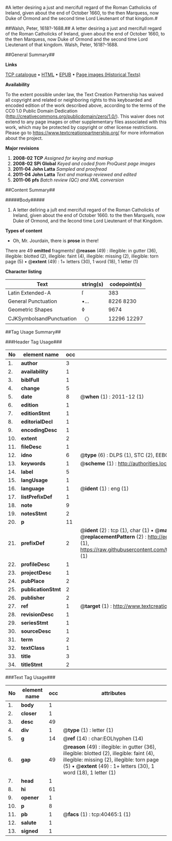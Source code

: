 #A letter desiring a just and mercifull regard of the Roman Catholicks of Ireland, given about the end of October 1660, to the then Marquess, now Duke of Ormond and the second time Lord Lieutenant of that kingdom.#

##Walsh, Peter, 1618?-1688.##
A letter desiring a just and mercifull regard of the Roman Catholicks of Ireland, given about the end of October 1660, to the then Marquess, now Duke of Ormond and the second time Lord Lieutenant of that kingdom.
Walsh, Peter, 1618?-1688.

##General Summary##

**Links**

[TCP catalogue](http://www.ota.ox.ac.uk/tcp/)  • 
[HTML](http://tei.it.ox.ac.uk/tcp/Texts-HTML/free/A67/A67439.html)  • 
[EPUB](http://tei.it.ox.ac.uk/tcp/Texts-EPUB/free/A67/A67439.epub) • 
[Page images (Historical Texts)](https://historicaltexts.jisc.ac.uk/eebo-07921655e)

**Availability**

To the extent possible under law, the Text Creation Partnership has waived all copyright and related or neighboring rights to this keyboarded and encoded edition of the work described above, according to the terms of the CC0 1.0 Public Domain Dedication (http://creativecommons.org/publicdomain/zero/1.0/). This waiver does not extend to any page images or other supplementary files associated with this work, which may be protected by copyright or other license restrictions. Please go to https://www.textcreationpartnership.org/ for more information about the project.

**Major revisions**

1. __2008-02__ __TCP__ *Assigned for keying and markup*
1. __2008-02__ __SPi Global__ *Keyed and coded from ProQuest page images*
1. __2011-04__ __John Latta__ *Sampled and proofread*
1. __2011-04__ __John Latta__ *Text and markup reviewed and edited*
1. __2011-06__ __pfs__ *Batch review (QC) and XML conversion*

##Content Summary##

#####Body#####

1. A letter deſiring a juſt end mercifull regard of the Roman Catholicks of Ireland, given about the end of October 1660. to the then Marqueſs, now Duke of Ormond, and the ſecond time Lord Lieutenant of that Kingdom.

**Types of content**

  * Oh, Mr. Jourdain, there is **prose** in there!

There are 49 **omitted** fragments! 
 @__reason__ (49) : illegible: in gutter (36), illegible: blotted (2), illegible: faint (4), illegible: missing (2), illegible: torn page (5)  •  @__extent__ (49) : 1+ letters (30), 1 word (18), 1 letter (1)

**Character listing**


|Text|string(s)|codepoint(s)|
|---|---|---|
|Latin Extended-A|ſ|383|
|General Punctuation|•…|8226 8230|
|Geometric Shapes|◊|9674|
|CJKSymbolsandPunctuation|〈〉|12296 12297|

##Tag Usage Summary##

###Header Tag Usage###

|No|element name|occ|attributes|
|---|---|---|---|
|1.|__author__|3||
|2.|__availability__|1||
|3.|__biblFull__|1||
|4.|__change__|5||
|5.|__date__|8| @__when__ (1) : 2011-12 (1)|
|6.|__edition__|1||
|7.|__editionStmt__|1||
|8.|__editorialDecl__|1||
|9.|__encodingDesc__|1||
|10.|__extent__|2||
|11.|__fileDesc__|1||
|12.|__idno__|6| @__type__ (6) : DLPS (1), STC (2), EEBO-CITATION (1), OCLC (1), VID (1)|
|13.|__keywords__|1| @__scheme__ (1) : http://authorities.loc.gov/ (1)|
|14.|__label__|5||
|15.|__langUsage__|1||
|16.|__language__|1| @__ident__ (1) : eng (1)|
|17.|__listPrefixDef__|1||
|18.|__note__|9||
|19.|__notesStmt__|2||
|20.|__p__|11||
|21.|__prefixDef__|2| @__ident__ (2) : tcp (1), char (1)  •  @__matchPattern__ (2) : ([0-9\-]+):([0-9IVX]+) (1), (.+) (1)  •  @__replacementPattern__ (2) : http://eebo.chadwyck.com/downloadtiff?vid=$1&page=$2 (1), https://raw.githubusercontent.com/textcreationpartnership/Texts/master/tcpchars.xml#$1 (1)|
|22.|__profileDesc__|1||
|23.|__projectDesc__|1||
|24.|__pubPlace__|2||
|25.|__publicationStmt__|2||
|26.|__publisher__|2||
|27.|__ref__|1| @__target__ (1) : http://www.textcreationpartnership.org/docs/. (1)|
|28.|__revisionDesc__|1||
|29.|__seriesStmt__|1||
|30.|__sourceDesc__|1||
|31.|__term__|2||
|32.|__textClass__|1||
|33.|__title__|3||
|34.|__titleStmt__|2||


###Text Tag Usage###

|No|element name|occ|attributes|
|---|---|---|---|
|1.|__body__|1||
|2.|__closer__|1||
|3.|__desc__|49||
|4.|__div__|1| @__type__ (1) : letter (1)|
|5.|__g__|14| @__ref__ (14) : char:EOLhyphen (14)|
|6.|__gap__|49| @__reason__ (49) : illegible: in gutter (36), illegible: blotted (2), illegible: faint (4), illegible: missing (2), illegible: torn page (5)  •  @__extent__ (49) : 1+ letters (30), 1 word (18), 1 letter (1)|
|7.|__head__|1||
|8.|__hi__|61||
|9.|__opener__|1||
|10.|__p__|8||
|11.|__pb__|1| @__facs__ (1) : tcp:40465:1 (1)|
|12.|__salute__|1||
|13.|__signed__|1||
